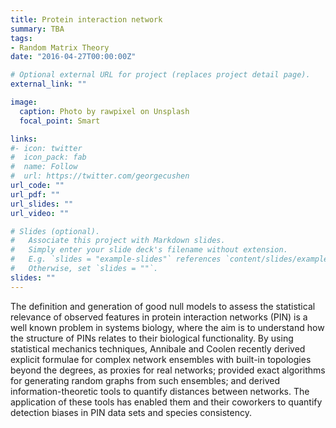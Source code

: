 ```yaml
---
title: Protein interaction network
summary: TBA
tags:
- Random Matrix Theory
date: "2016-04-27T00:00:00Z"

# Optional external URL for project (replaces project detail page).
external_link: ""

image:
  caption: Photo by rawpixel on Unsplash
  focal_point: Smart

links:
#- icon: twitter
#  icon_pack: fab
#  name: Follow
#  url: https://twitter.com/georgecushen
url_code: ""
url_pdf: ""
url_slides: ""
url_video: ""

# Slides (optional).
#   Associate this project with Markdown slides.
#   Simply enter your slide deck's filename without extension.
#   E.g. `slides = "example-slides"` references `content/slides/example-slides.md`.
#   Otherwise, set `slides = ""`.
slides: ""
---
```

The definition and generation of good null models to assess the statistical relevance of observed features in protein interaction networks (PIN) is a well known problem in systems biology, where the aim is to understand how the structure of PINs relates to their biological functionality. By using statistical mechanics techniques, Annibale and Coolen recently derived explicit formulae for complex network ensembles with built-in topologies beyond the degrees, as proxies for real networks; provided exact algorithms for generating random graphs from such ensembles; and derived information-theoretic tools to quantify distances between networks. The application of these tools has enabled them and their coworkers to quantify detection biases in PIN data sets and species consistency.
